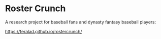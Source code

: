 # Roster Crunch

A research project for baseball fans and dynasty fantasy baseball players:

https://feralad.github.io/rostercrunch/
